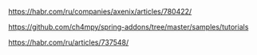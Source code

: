 https://habr.com/ru/companies/axenix/articles/780422/

https://github.com/ch4mpy/spring-addons/tree/master/samples/tutorials

https://habr.com/ru/articles/737548/